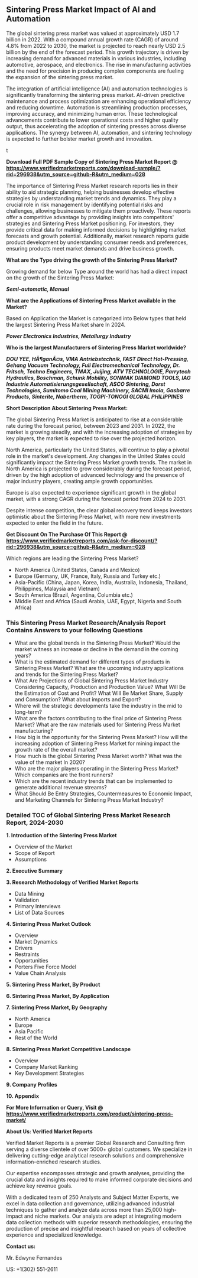 <h2>Sintering Press Market Impact of AI and Automation</h2><p>The global sintering press market was valued at approximately USD 1.7 billion in 2022. With a compound annual growth rate (CAGR) of around 4.8% from 2022 to 2030, the market is projected to reach nearly USD 2.5 billion by the end of the forecast period. This growth trajectory is driven by increasing demand for advanced materials in various industries, including automotive, aerospace, and electronics. The rise in manufacturing activities and the need for precision in producing complex components are fueling the expansion of the sintering press market.</p><p>The integration of artificial intelligence (AI) and automation technologies is significantly transforming the sintering press market. AI-driven predictive maintenance and process optimization are enhancing operational efficiency and reducing downtime. Automation is streamlining production processes, improving accuracy, and minimizing human error. These technological advancements contribute to lower operational costs and higher quality output, thus accelerating the adoption of sintering presses across diverse applications. The synergy between AI, automation, and sintering technology is expected to further bolster market growth and innovation.</p>t</p><p id="" class=""><strong>Download Full PDF Sample Copy of Sintering Press Market Report @ <a href="https://www.verifiedmarketreports.com/download-sample/?rid=296938&utm_source=github-R&utm_medium=028" target="_blank">https://www.verifiedmarketreports.com/download-sample/?rid=296938&utm_source=github-R&utm_medium=028</a></strong></p><p>The importance of&nbsp;Sintering Press Market research reports lies in their ability to aid strategic planning, helping businesses develop effective strategies by understanding market trends and dynamics. They play a crucial role in risk management by identifying potential risks and challenges, allowing businesses to mitigate them proactively. These reports offer a competitive advantage by providing insights into competitors' strategies and Sintering Press Market positioning. For investors, they provide critical data for making informed decisions by highlighting market forecasts and growth potential. Additionally, market research reports guide product development by understanding consumer needs and preferences, ensuring products meet market demands and drive business growth.</p><p><strong>What are the&nbsp;Type driving the growth of the Sintering Press Market?</strong></p><p id="" class="">Growing demand for below Type around the world has had a direct impact on the growth of the Sintering Press Market:</p><em><strong>Semi-automatic, Manual</strong></em></p><strong>What are the&nbsp;Applications&nbsp;of Sintering Press Market available in the Market?</strong></p><p id="" class="">Based on Application the Market is categorized into Below types that held the largest Sintering Press Market share In 2024.</p><em><strong>Power Electronics Industries, Metallurgy Industry</strong></em></p><strong>Who is the largest Manufacturers of Sintering Press Market worldwide?</strong></p><p><em><strong>DOU YEE, HÃ¶ganÃ¤s, VMA Antriebstechnik, FAST Direct Hot-Pressing, Gehang Vacuum Technology, Fuli Electromechanical Technology, Dr. Fritsch, Techno Engineers, TMAX, Juijing, ATV TECHNOLOGIE, Parrytech Hydraulics, Boschman, Schunk Mobility, SONMAK DIAMOND TOOLS, IAG Industrie Automatisierungsgesellschaft, ASCO Sintering, Dorst Technologies, Sumitomo Coal Mining Machinery, SACMI Imola, Gasbarre Products, Sinterite, Nabertherm, TOGPI-TONOGI GLOBAL PHILIPPINES</strong></em></p><p id="" class=""><strong>Short Description About Sintering Press Market:</strong></p><p>The global Sintering Press Market is anticipated to rise at a considerable rate during the forecast period, between 2023 and 2031. In 2022, the market is growing steadily, and with the increasing adoption of strategies by key players, the market is expected to rise over the projected horizon.</p><p>North America, particularly the United States, will continue to play a pivotal role in the market's development. Any changes in the United States could significantly impact the Sintering Press Market growth trends. The market in North America is projected to grow considerably during the forecast period, driven by the high adoption of advanced technology and the presence of major industry players, creating ample growth opportunities.</p><p>Europe is also expected to experience significant growth in the global market, with a strong CAGR during the forecast period from 2024 to 2031.</p><p>Despite intense competition, the clear global recovery trend keeps investors optimistic about the Sintering Press Market, with more new investments expected to enter the field in the future.</p><p id="" class=""><strong>Get Discount On The Purchase Of This Report @ <a href="https://www.verifiedmarketreports.com/ask-for-discount/?rid=296938&utm_source=github-R&utm_medium=028" target="_blank">https://www.verifiedmarketreports.com/ask-for-discount/?rid=296938&utm_source=github-R&utm_medium=028</a></strong></p>Which regions are leading the Sintering Press Market?</p><ul><li>North America (United States, Canada and Mexico)</li><li>Europe (Germany, UK, France, Italy, Russia and Turkey etc.)</li><li>Asia-Pacific (China, Japan, Korea, India, Australia, Indonesia, Thailand, Philippines, Malaysia and Vietnam)</li><li>South America (Brazil, Argentina, Columbia etc.)</li><li>Middle East and Africa (Saudi Arabia, UAE, Egypt, Nigeria and South Africa)</li></ul><h3 id="" class="">This Sintering Press Market Research/Analysis Report Contains Answers to your following Questions</h3><ul><li>What are the global trends in the Sintering Press Market? Would the market witness an increase or decline in the demand in the coming years?</li><li>What is the estimated demand for different types of products in Sintering Press Market? What are the upcoming industry applications and trends for the Sintering Press Market?</li><li>What Are Projections of Global Sintering Press Market Industry Considering Capacity, Production and Production Value? What Will Be the Estimation of Cost and Profit? What Will Be Market Share, Supply and Consumption? What about imports and Export?</li><li>Where will the strategic developments take the industry in the mid to long-term?</li><li>What are the factors contributing to the final price of Sintering Press Market? What are the raw materials used for Sintering Press Market manufacturing?</li><li>How big is the opportunity for the Sintering Press Market? How will the increasing adoption of Sintering Press Market for mining impact the growth rate of the overall market?</li><li>How much is the global Sintering Press Market worth? What was the value of the market In 2020?</li><li>Who are the major players operating in the Sintering Press Market? Which companies are the front runners?</li><li>Which are the recent industry trends that can be implemented to generate additional revenue streams?</li><li>What Should Be Entry Strategies, Countermeasures to Economic Impact, and Marketing Channels for Sintering Press Market Industry?</li></ul><h3 id="" class="">Detailed TOC of Global Sintering Press Market Research Report, 2024-2030</h3><p id="" class=""><strong>1. Introduction of the Sintering Press Market</strong></p><ul><li>Overview of the Market</li><li>Scope of Report</li><li>Assumptions</li></ul><p id="" class=""><strong>2. Executive Summary</strong></p><p id="" class=""><strong>3. Research Methodology of Verified Market Reports</strong></p><ul><li>Data Mining</li><li>Validation</li><li>Primary Interviews</li><li>List of Data Sources</li></ul><p id="" class=""><strong>4. Sintering Press Market Outlook</strong></p><ul><li>Overview</li><li>Market Dynamics</li><li>Drivers</li><li>Restraints</li><li>Opportunities</li><li>Porters Five Force Model</li><li>Value Chain Analysis</li></ul><p id="" class=""><strong>5. Sintering Press Market, By Product</strong></p><p id="" class=""><strong>6. Sintering Press Market, By Application</strong></p><p id="" class=""><strong>7. Sintering Press Market, By Geography</strong></p><ul><li>North America</li><li>Europe</li><li>Asia Pacific</li><li>Rest of the World</li></ul><p id="" class=""><strong>8. Sintering Press Market Competitive Landscape</strong></p><ul><li>Overview</li><li>Company Market Ranking</li><li>Key Development Strategies</li></ul><p id="" class=""><strong>9. Company Profiles</strong></p><p id="" class=""><strong>10. Appendix</strong></p><p id="" class=""><strong>For More Information or Query, Visit @ <a href="https://www.verifiedmarketreports.com/product/sintering-press-market/" target="_blank">https://www.verifiedmarketreports.com/product/sintering-press-market/</a></strong></p><p id="" class=""><strong>About Us: Verified Market Reports</strong></p><p id="" class="">Verified Market Reports is a premier Global Research and Consulting firm serving a diverse clientele of over 5000+ global customers. We specialize in delivering cutting-edge analytical research solutions and comprehensive information-enriched research studies.</p><p id="" class="">Our expertise encompasses strategic and growth analyses, providing the crucial data and insights required to make informed corporate decisions and achieve key revenue goals.</p><p id="" class="">With a dedicated team of 250 Analysts and Subject Matter Experts, we excel in data collection and governance, utilizing advanced industrial techniques to gather and analyze data across more than 25,000 high-impact and niche markets. Our analysts are adept at integrating modern data collection methods with superior research methodologies, ensuring the production of precise and insightful research based on years of collective experience and specialized knowledge.</p><p id="" class=""><strong>Contact us:</strong></p><p id="" class="">Mr. Edwyne Fernandes</p><p id="" class="">US: +1(302) 551-2611</p>